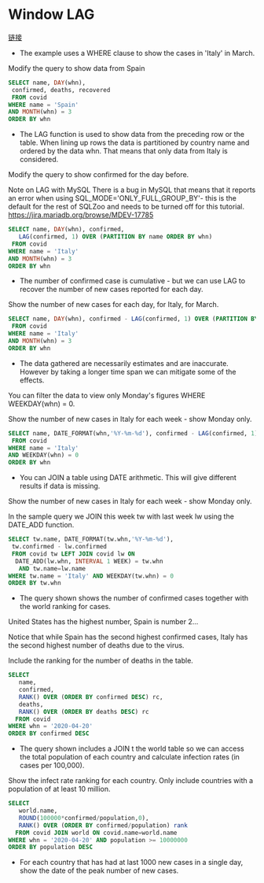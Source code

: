 # Window LAG

[链接](https://napier.sqlzoo.net/wiki/Window_LAG#Turning_the_corner)

- The example uses a WHERE clause to show the cases in 'Italy' in March.

Modify the query to show data from Spain

```sql
SELECT name, DAY(whn),
 confirmed, deaths, recovered
 FROM covid
WHERE name = 'Spain'
AND MONTH(whn) = 3
ORDER BY whn
```

- The LAG function is used to show data from the preceding row or the table. When lining up rows the data is partitioned by country name and ordered by the data whn. That means that only data from Italy is considered.

Modify the query to show confirmed for the day before.

Note on LAG with MySQL
There is a bug in MySQL that means that it reports an error when using SQL_MODE='ONLY_FULL_GROUP_BY'- this is the default for the rest of SQLZoo and needs to be turned off for this tutorial. <https://jira.mariadb.org/browse/MDEV-17785>

```sql
SELECT name, DAY(whn), confirmed,
   LAG(confirmed, 1) OVER (PARTITION BY name ORDER BY whn)
 FROM covid
WHERE name = 'Italy'
AND MONTH(whn) = 3
ORDER BY whn
```

- The number of confirmed case is cumulative - but we can use LAG to recover the number of new cases reported for each day.

Show the number of new cases for each day, for Italy, for March.

```sql
SELECT name, DAY(whn), confirmed - LAG(confirmed, 1) OVER (PARTITION BY name ORDER BY whn) as new
 FROM covid
WHERE name = 'Italy'
AND MONTH(whn) = 3
ORDER BY whn
```

- The data gathered are necessarily estimates and are inaccurate. However by taking a longer time span we can mitigate some of the effects.

You can filter the data to view only Monday's figures WHERE WEEKDAY(whn) = 0.

Show the number of new cases in Italy for each week - show Monday only.

```sql
SELECT name, DATE_FORMAT(whn,'%Y-%m-%d'), confirmed - LAG(confirmed, 1) OVER (PARTITION BY name ORDER BY whn) as new
 FROM covid
WHERE name = 'Italy'
AND WEEKDAY(whn) = 0
ORDER BY whn
```

- You can JOIN a table using DATE arithmetic. This will give different results if data is missing.

Show the number of new cases in Italy for each week - show Monday only.

In the sample query we JOIN this week tw with last week lw using the DATE_ADD function.

```sql
SELECT tw.name, DATE_FORMAT(tw.whn,'%Y-%m-%d'),
 tw.confirmed - lw.confirmed
 FROM covid tw LEFT JOIN covid lw ON
  DATE_ADD(lw.whn, INTERVAL 1 WEEK) = tw.whn
   AND tw.name=lw.name
WHERE tw.name = 'Italy' AND WEEKDAY(tw.whn) = 0
ORDER BY tw.whn
```

- The query shown shows the number of confirmed cases together with the world ranking for cases.

United States has the highest number, Spain is number 2...

Notice that while Spain has the second highest confirmed cases, Italy has the second highest number of deaths due to the virus.

Include the ranking for the number of deaths in the table.

```sql
SELECT
   name,
   confirmed,
   RANK() OVER (ORDER BY confirmed DESC) rc,
   deaths,
   RANK() OVER (ORDER BY deaths DESC) rc
  FROM covid
WHERE whn = '2020-04-20'
ORDER BY confirmed DESC
```

- The query shown includes a JOIN t the world table so we can access the total population of each country and calculate infection rates (in cases per 100,000).

Show the infect rate ranking for each country. Only include countries with a population of at least 10 million.

```sql
SELECT
   world.name,
   ROUND(100000*confirmed/population,0),
   RANK() OVER (ORDER BY confirmed/population) rank
  FROM covid JOIN world ON covid.name=world.name
WHERE whn = '2020-04-20' AND population >= 10000000
ORDER BY population DESC
```

- For each country that has had at last 1000 new cases in a single day, show the date of the peak number of new cases.

```sql

```
